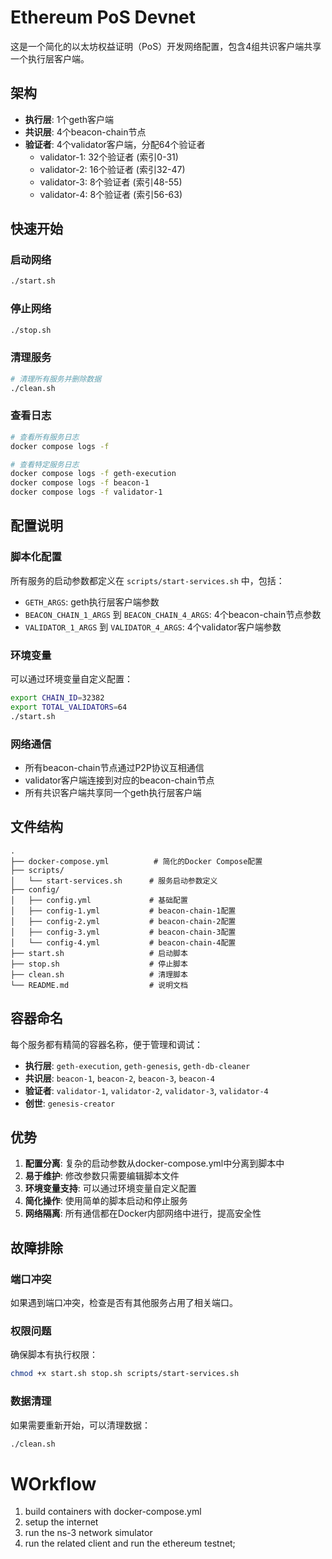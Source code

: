 # Ethereum PoS Devnet

这是一个简化的以太坊权益证明（PoS）开发网络配置，包含4组共识客户端共享一个执行层客户端。

## 架构

- **执行层**: 1个geth客户端
- **共识层**: 4个beacon-chain节点
- **验证者**: 4个validator客户端，分配64个验证者
  - validator-1: 32个验证者 (索引0-31)
  - validator-2: 16个验证者 (索引32-47)
  - validator-3: 8个验证者 (索引48-55)
  - validator-4: 8个验证者 (索引56-63)

## 快速开始

### 启动网络
```bash
./start.sh
```

### 停止网络
```bash
./stop.sh
```

### 清理服务
```bash
# 清理所有服务并删除数据
./clean.sh
```

### 查看日志
```bash
# 查看所有服务日志
docker compose logs -f

# 查看特定服务日志
docker compose logs -f geth-execution
docker compose logs -f beacon-1
docker compose logs -f validator-1
```

## 配置说明

### 脚本化配置
所有服务的启动参数都定义在 `scripts/start-services.sh` 中，包括：

- `GETH_ARGS`: geth执行层客户端参数
- `BEACON_CHAIN_1_ARGS` 到 `BEACON_CHAIN_4_ARGS`: 4个beacon-chain节点参数
- `VALIDATOR_1_ARGS` 到 `VALIDATOR_4_ARGS`: 4个validator客户端参数

### 环境变量
可以通过环境变量自定义配置：

```bash
export CHAIN_ID=32382
export TOTAL_VALIDATORS=64
./start.sh
```

### 网络通信
- 所有beacon-chain节点通过P2P协议互相通信
- validator客户端连接到对应的beacon-chain节点
- 所有共识客户端共享同一个geth执行层客户端

## 文件结构

```
.
├── docker-compose.yml          # 简化的Docker Compose配置
├── scripts/
│   └── start-services.sh      # 服务启动参数定义
├── config/
│   ├── config.yml             # 基础配置
│   ├── config-1.yml           # beacon-chain-1配置
│   ├── config-2.yml           # beacon-chain-2配置
│   ├── config-3.yml           # beacon-chain-3配置
│   └── config-4.yml           # beacon-chain-4配置
├── start.sh                   # 启动脚本
├── stop.sh                    # 停止脚本
├── clean.sh                   # 清理脚本
└── README.md                  # 说明文档
```

## 容器命名

每个服务都有精简的容器名称，便于管理和调试：

- **执行层**: `geth-execution`, `geth-genesis`, `geth-db-cleaner`
- **共识层**: `beacon-1`, `beacon-2`, `beacon-3`, `beacon-4`
- **验证者**: `validator-1`, `validator-2`, `validator-3`, `validator-4`
- **创世**: `genesis-creator`

## 优势

1. **配置分离**: 复杂的启动参数从docker-compose.yml中分离到脚本中
2. **易于维护**: 修改参数只需要编辑脚本文件
3. **环境变量支持**: 可以通过环境变量自定义配置
4. **简化操作**: 使用简单的脚本启动和停止服务
5. **网络隔离**: 所有通信都在Docker内部网络中进行，提高安全性

## 故障排除

### 端口冲突
如果遇到端口冲突，检查是否有其他服务占用了相关端口。

### 权限问题
确保脚本有执行权限：
```bash
chmod +x start.sh stop.sh scripts/start-services.sh
```

### 数据清理
如果需要重新开始，可以清理数据：
```bash
./clean.sh
```
# WOrkflow

1. build containers with docker-compose.yml
2. setup the internet
3. run the ns-3 network simulator
4. run the related client and run the ethereum testnet;